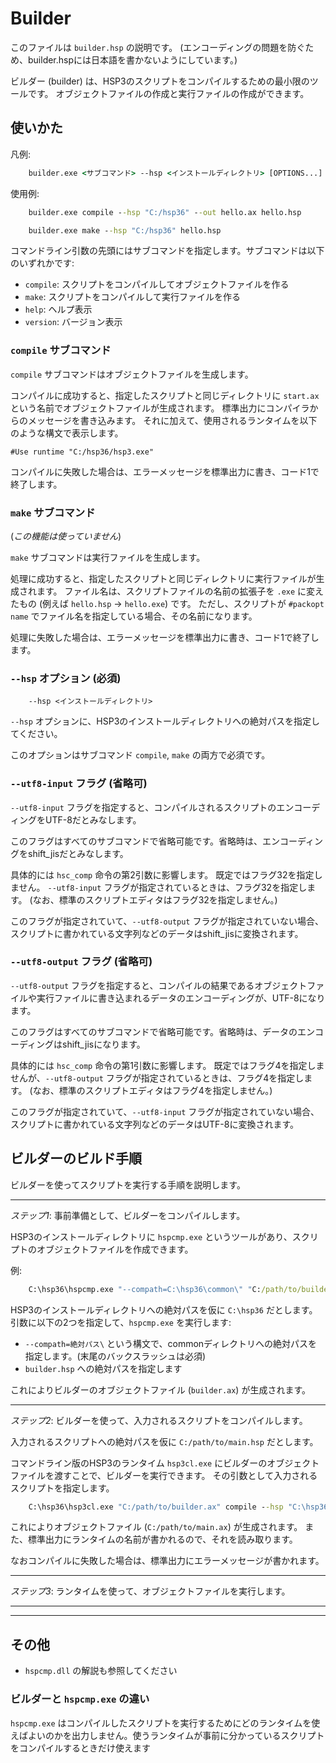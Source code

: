 # Builder

このファイルは `builder.hsp` の説明です。
(エンコーディングの問題を防ぐため、builder.hspには日本語を書かないようにしています。)

ビルダー (builder) は、HSP3のスクリプトをコンパイルするための最小限のツールです。
オブジェクトファイルの作成と実行ファイルの作成ができます。

## 使いかた

凡例:

```bat
    builder.exe <サブコマンド> --hsp <インストールディレクトリ> [OPTIONS...] <スクリプトファイル>
```

使用例:

```bat
    builder.exe compile --hsp "C:/hsp36" --out hello.ax hello.hsp
```

```bat
    builder.exe make --hsp "C:/hsp36" hello.hsp
```

コマンドライン引数の先頭にはサブコマンドを指定します。サブコマンドは以下のいずれかです:

- `compile`: スクリプトをコンパイルしてオブジェクトファイルを作る
- `make`: スクリプトをコンパイルして実行ファイルを作る
- `help`: ヘルプ表示
- `version`: バージョン表示

### `compile` サブコマンド

`compile` サブコマンドはオブジェクトファイルを生成します。

コンパイルに成功すると、指定したスクリプトと同じディレクトリに `start.ax` という名前でオブジェクトファイルが生成されます。
標準出力にコンパイラからのメッセージを書き込みます。
それに加えて、使用されるランタイムを以下のような構文で表示します。

```
#Use runtime "C:/hsp36/hsp3.exe"
```

コンパイルに失敗した場合は、エラーメッセージを標準出力に書き、コード1で終了します。

### `make` サブコマンド

(*この機能は使っていません*)

`make` サブコマンドは実行ファイルを生成します。

処理に成功すると、指定したスクリプトと同じディレクトリに実行ファイルが生成されます。
ファイル名は、スクリプトファイルの名前の拡張子を `.exe` に変えたもの (例えば `hello.hsp` → `hello.exe`) です。
ただし、スクリプトが `#packopt name` でファイル名を指定している場合、その名前になります。

処理に失敗した場合は、エラーメッセージを標準出力に書き、コード1で終了します。

### `--hsp` オプション (必須)

```
    --hsp <インストールディレクトリ>
```

`--hsp` オプションに、HSP3のインストールディレクトリへの絶対パスを指定してください。

このオプションはサブコマンド `compile`, `make` の両方で必須です。

### `--utf8-input` フラグ (省略可)

`--utf8-input` フラグを指定すると、コンパイルされるスクリプトのエンコーディングをUTF-8だとみなします。

このフラグはすべてのサブコマンドで省略可能です。省略時は、エンコーディングをshift_jisだとみなします。

具体的には `hsc_comp` 命令の第2引数に影響します。
既定ではフラグ32を指定しません。
`--utf8-input` フラグが指定されているときは、フラグ32を指定します。
(なお、標準のスクリプトエディタはフラグ32を指定しません。)

このフラグが指定されていて、`--utf8-output` フラグが指定されていない場合、スクリプトに書かれている文字列などのデータはshift_jisに変換されます。

### `--utf8-output` フラグ (省略可)

`--utf8-output` フラグを指定すると、コンパイルの結果であるオブジェクトファイルや実行ファイルに書き込まれるデータのエンコーディングが、UTF-8になります。

このフラグはすべてのサブコマンドで省略可能です。省略時は、データのエンコーディングはshift_jisになります。

具体的には `hsc_comp` 命令の第1引数に影響します。
既定ではフラグ4を指定しませんが、`--utf8-output` フラグが指定されているときは、フラグ4を指定します。
(なお、標準のスクリプトエディタはフラグ4を指定しません。)

このフラグが指定されていて、`--utf8-input` フラグが指定されていない場合、スクリプトに書かれている文字列などのデータはUTF-8に変換されます。

## ビルダーのビルド手順

ビルダーを使ってスクリプトを実行する手順を説明します。

----

*ステップ1*: 事前準備として、ビルダーをコンパイルします。

HSP3のインストールディレクトリに `hspcmp.exe` というツールがあり、スクリプトのオブジェクトファイルを作成できます。

例:

```bat
    C:\hsp36\hspcmp.exe "--compath=C:\hsp36\common\" "C:/path/to/builder.hsp"
```

HSP3のインストールディレクトリへの絶対パスを仮に `C:\hsp36` だとします。
引数に以下の2つを指定して、`hspcmp.exe` を実行します:

- `--compath=絶対パス\` という構文で、commonディレクトリへの絶対パスを指定します。(末尾のバックスラッシュは必須)
- `builder.hsp` への絶対パスを指定します

これによりビルダーのオブジェクトファイル (`builder.ax`) が生成されます。

----

*ステップ2*: ビルダーを使って、入力されるスクリプトをコンパイルします。

入力されるスクリプトへの絶対パスを仮に `C:/path/to/main.hsp` だとします。

コマンドライン版のHSP3のランタイム `hsp3cl.exe` にビルダーのオブジェクトファイルを渡すことで、ビルダーを実行できます。
その引数として入力されるスクリプトを指定します。

```bat
    C:\hsp36\hsp3cl.exe "C:/path/to/builder.ax" compile --hsp "C:\hsp36\" "C:/path/to/main.hsp"
```

これによりオブジェクトファイル (`C:/path/to/main.ax`) が生成されます。
また、標準出力にランタイムの名前が書かれるので、それを読み取ります。

なおコンパイルに失敗した場合は、標準出力にエラーメッセージが書かれます。

----

*ステップ3*: ランタイムを使って、オブジェクトファイルを実行します。

----
----

## その他

- `hspcmp.dll` の解説も参照してください

### ビルダーと `hspcmp.exe` の違い

`hspcmp.exe` はコンパイルしたスクリプトを実行するためにどのランタイムを使えばよいのかを出力しません。使うランタイムが事前に分かっているスクリプトをコンパイルするときだけ使えます
